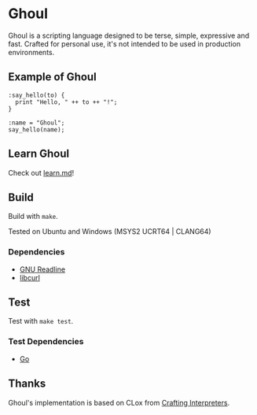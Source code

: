 # Ghoul

Ghoul is a scripting language designed to be terse, simple, expressive and fast. Crafted for personal use, it's not intended to be used in production environments.

## Example of Ghoul

```
:say_hello(to) {
  print "Hello, " ++ to ++ "!";
}

:name = "Ghoul";
say_hello(name);
```

## Learn Ghoul

Check out [learn.md](docs/learn.md)!

## Build

Build with `make`.

Tested on Ubuntu and Windows (MSYS2 UCRT64 | CLANG64)

### Dependencies

* [GNU Readline](https://en.wikipedia.org/wiki/GNU_Readline)
* [libcurl](https://curl.se/libcurl/)

## Test

Test with `make test`.

### Test Dependencies

* [Go](https://go.dev/)

## Thanks

Ghoul's implementation is based on CLox from [Crafting Interpreters](https://craftinginterpreters.com/).
